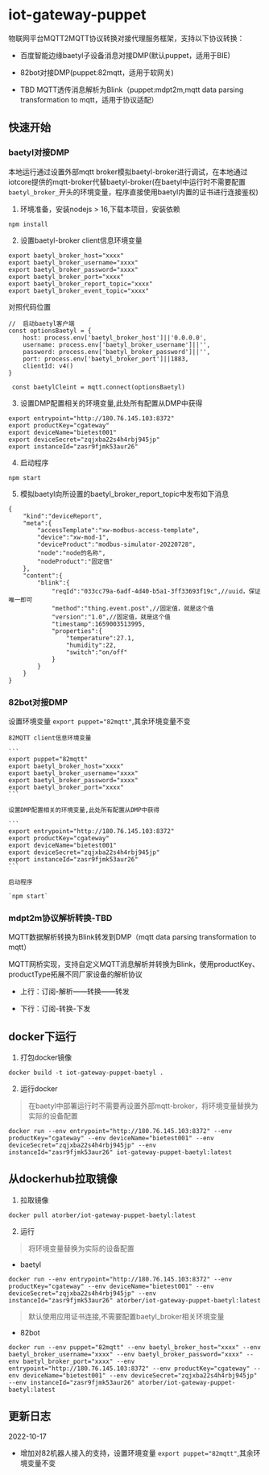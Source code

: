 # iot-gateway-puppet

物联网平台MQTT2MQTT协议转换对接代理服务框架，支持以下协议转换：

- 百度智能边缘baetyl子设备消息对接DMP(默认puppet，适用于BIE)

- 82bot对接DMP(puppet:82mqtt，适用于软网关)

- TBD MQTT透传消息解析为Blink（puppet:mdpt2m,mqtt data parsing transformation to mqtt，适用于协议适配）

## 快速开始

### baetyl对接DMP

本地运行通过设置外部mqtt broker模拟baetyl-broker进行调试，在本地通过iotcore提供的mqtt-broker代替baetyl-broker(在baetyl中运行时不需要配置`baetyl_broker_`开头的环境变量，程序直接使用baetyl内置的证书进行连接鉴权)

1. 环境准备，安装nodejs > 16,下载本项目，安装依赖

```
npm install
```

2. 设置baetyl-broker client信息环境变量

```
export baetyl_broker_host="xxxx"
export baetyl_broker_username="xxxx"
export baetyl_broker_password="xxxx"
export baetyl_broker_port="xxxx"
export baetyl_broker_report_topic="xxxx"
export baetyl_broker_event_topic="xxxx"
```

对照代码位置

```
//  启动baetyl客户端
const optionsBaetyl = {
    host: process.env['baetyl_broker_host']||'0.0.0.0',
    username: process.env['baetyl_broker_username']||'',
    password: process.env['baetyl_broker_password']||'',
    port: process.env['baetyl_broker_port']||1883,
    clientId: v4()
}

 const baetylCleint = mqtt.connect(optionsBaetyl)

```

3. 设置DMP配置相关的环境变量,此处所有配置从DMP中获得

```
export entrypoint="http://180.76.145.103:8372"
export productKey="cgateway"
export deviceName="bietest001"
export deviceSecret="zqjxba22s4h4rbj945jp"
export instanceId="zasr9fjmk53aur26"
```

4. 启动程序

```
npm start
```

5. 模拟baetyl向所设置的baetyl_broker_report_topic中发布如下消息

```
{
    "kind":"deviceReport",
    "meta":{
        "accessTemplate":"xw-modbus-access-template",
        "device":"xw-mod-1",
        "deviceProduct":"modbus-simulator-20220728",
        "node":"node的名称",
        "nodeProduct":"固定值"
    },
    "content":{
        "blink":{
            "reqId":"033cc79a-6adf-4d40-b5a1-3ff33693f19c",//uuid，保证唯一即可
            "method":"thing.event.post",//固定值，就是这个值
            "version":"1.0",//固定值，就是这个值
            "timestamp":1659003513995,
            "properties":{
                "temperature":27.1,
                "humidity":22,
                "switch":"on/off"
            }
        }
    }
}
```
### 82bot对接DMP

设置环境变量 `export puppet="82mqtt"`,其余环境变量不变

    82MQTT client信息环境变量

    ```
    export puppet="82mqtt"
    export baetyl_broker_host="xxxx"
    export baetyl_broker_username="xxxx"
    export baetyl_broker_password="xxxx"
    export baetyl_broker_port="xxxx"
    ```

    设置DMP配置相关的环境变量,此处所有配置从DMP中获得

    ```
    export entrypoint="http://180.76.145.103:8372"
    export productKey="cgateway"
    export deviceName="bietest001"
    export deviceSecret="zqjxba22s4h4rbj945jp"
    export instanceId="zasr9fjmk53aur26"
    ```

    启动程序

    `npm start`
    
### mdpt2m协议解析转换-TBD

MQTT数据解析转换为Blink转发到DMP（mqtt data parsing transformation to mqtt）

MQTT网桥实现，支持自定义MQTT消息解析并转换为Blink，使用productKey、productType拓展不同厂家设备的解析协议

- 上行：订阅-解析——转换——转发

- 下行：订阅-转换-下发

## docker下运行

1. 打包docker镜像

```
docker build -t iot-gateway-puppet-baetyl .
```

2. 运行docker

> 在baetyl中部署运行时不需要再设置外部mqtt-broker，将环境变量替换为实际的设备配置

```
docker run --env entrypoint="http://180.76.145.103:8372" --env productKey="cgateway" --env deviceName="bietest001" --env deviceSecret="zqjxba22s4h4rbj945jp" --env instanceId="zasr9fjmk53aur26" iot-gateway-puppet-baetyl:latest
```

## 从dockerhub拉取镜像

1. 拉取镜像

```
docker pull atorber/iot-gateway-puppet-baetyl:latest
```

2. 运行

> 将环境变量替换为实际的设备配置

- baetyl

```
docker run --env entrypoint="http://180.76.145.103:8372" --env productKey="cgateway" --env deviceName="bietest001" --env deviceSecret="zqjxba22s4h4rbj945jp" --env instanceId="zasr9fjmk53aur26" atorber/iot-gateway-puppet-baetyl:latest
```

> 默认使用应用证书连接,不需要配置baetyl_broker相关环境变量

- 82bot

```
docker run --env puppet="82mqtt" --env baetyl_broker_host="xxxx" --env baetyl_broker_username="xxxx" --env baetyl_broker_password="xxxx" --env baetyl_broker_port="xxxx" --env entrypoint="http://180.76.145.103:8372" --env productKey="cgateway" --env deviceName="bietest001" --env deviceSecret="zqjxba22s4h4rbj945jp" --env instanceId="zasr9fjmk53aur26" atorber/iot-gateway-puppet-baetyl:latest
```

## 更新日志

2022-10-17

- 增加对82机器人接入的支持，设置环境变量 `export puppet="82mqtt"`,其余环境变量不变
